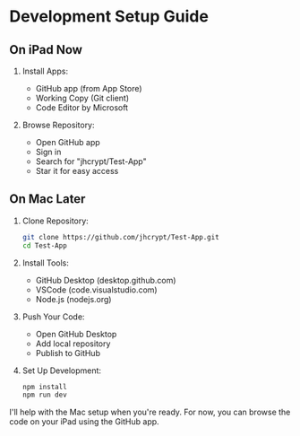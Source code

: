 # Development Setup Guide

## On iPad Now
1. Install Apps:
   - GitHub app (from App Store)
   - Working Copy (Git client)
   - Code Editor by Microsoft

2. Browse Repository:
   - Open GitHub app
   - Sign in
   - Search for "jhcrypt/Test-App"
   - Star it for easy access

## On Mac Later
1. Clone Repository:
   ```bash
   git clone https://github.com/jhcrypt/Test-App.git
   cd Test-App
   ```

2. Install Tools:
   - GitHub Desktop (desktop.github.com)
   - VSCode (code.visualstudio.com)
   - Node.js (nodejs.org)

3. Push Your Code:
   - Open GitHub Desktop
   - Add local repository
   - Publish to GitHub

4. Set Up Development:
   ```bash
   npm install
   npm run dev
   ```

I'll help with the Mac setup when you're ready. For now, you can browse the code on your iPad using the GitHub app.
